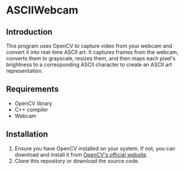 # ASCIIWebcam

## Introduction
This program uses OpenCV to capture video from your webcam and convert it into real-time ASCII art. It captures frames from the webcam, converts them to grayscale, resizes them, and then maps each pixel's brightness to a corresponding ASCII character to create an ASCII art representation.

## Requirements
- OpenCV library
- C++ compiler
- Webcam

## Installation
1. Ensure you have OpenCV installed on your system. If not, you can download and install it from [OpenCV's official website](https://opencv.org/releases/).
2. Clone this repository or download the source code.
